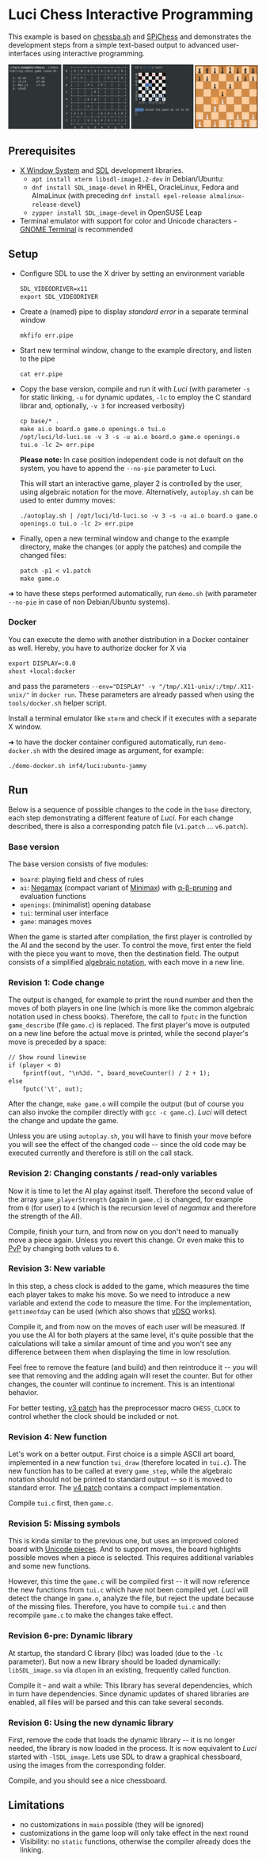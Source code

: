 Luci Chess Interactive Programming
==================================

This example is based on [chessba.sh](https://github.com/thelazt/chessbash) and [SPiChess](https://gitlab.cs.fau.de/i4/spic/chess) and demonstrates the development steps from a simple text-based output to advanced user-interfaces using interactive programming.

![Chessboard](images/variants.png)


Prerequisites
-------------

  * [X Window System](https://en.wikipedia.org/wiki/X_Window_System) and [SDL](https://www.libsdl.org/) development libraries.
    - `apt install xterm libsdl-image1.2-dev` in Debian/Ubuntu:
    - `dnf install SDL_image-devel` in RHEL, OracleLinux, Fedora and AlmaLinux (with preceding `dnf install epel-release almalinux-release-devel`)
    - `zypper install SDL_image-devel` in OpenSUSE Leap
  * Terminal emulator with support for color and Unicode characters - [GNOME Terminal](https://wiki.gnome.org/Apps/Terminal) is recommended


Setup
-----

  * Configure SDL to use the X driver by setting an environment variable
    ```
    SDL_VIDEODRIVER=x11
    export SDL_VIDEODRIVER
    ```
  * Create a (named) pipe to display *standard error* in a separate terminal window
    ```
    mkfifo err.pipe
    ```
  * Start new terminal window, change to the example directory, and listen to the pipe
    ```
    cat err.pipe
    ```
  * Copy the base version, compile and run it with *Luci*
    (with parameter `-s` for static linking, `-u` for dynamic updates, `-lc` to employ the C standard librar and, optionally, `-v 3` for increased verbosity)
    ```
    cp base/* .
    make ai.o board.o game.o openings.o tui.o
    /opt/luci/ld-luci.so -v 3 -s -u ai.o board.o game.o openings.o tui.o -lc 2> err.pipe
    ```
    **Please note:** In case position independent code is not default on the system, you have to append the `--no-pie` parameter to Luci.

    This will start an interactive game, player 2 is controlled by the user, using algebraic notation for the move.
    Alternatively, `autoplay.sh` can be used to enter dummy moves:
    ```
    ./autoplay.sh | /opt/luci/ld-luci.so -v 3 -s -u ai.o board.o game.o openings.o tui.o -lc 2> err.pipe
    ```
  * Finally, open a new terminal window and change to the example directory, make the changes (or apply the patches) and compile the changed files:
    ```
    patch -p1 < v1.patch
    make game.o
    ```

➜ to have these steps performed automatically, run `demo.sh` (with parameter `--no-pie` in case of non Debian/Ubuntu systems).


### Docker

You can execute the demo with another distribution in a Docker container as well.
Hereby, you have to authorize docker for X via

	export DISPLAY=:0.0
	xhost +local:docker

and pass the parameters `--env="DISPLAY" -v "/tmp/.X11-unix/:/tmp/.X11-unix/"` in `docker run`.
These parameters are already passed when using the `tools/docker.sh` helper script.

Install a terminal emulator like `xterm` and check if it executes with a separate X window.

➜ to have the docker container configured automatically, run `demo-docker.sh` with the desired image as argument, for example:

	./demo-docker.sh inf4/luci:ubuntu-jammy


Run
---

Below is a sequence of possible changes to the code in the `base` directory, each step demonstrating a different feature of *Luci*.
For each change described, there is also a corresponding patch file (`v1.patch` ... `v6.patch`).


### Base version

The base version consists of five modules:

  * `board`: playing field and chess of rules
  * `ai`: [Negamax](https://en.wikipedia.org/wiki/Negamax) (compact variant of [Minimax](https://en.wikipedia.org/wiki/Minimax)) with [α-β-pruning](https://en.wikipedia.org/wiki/Alpha%E2%80%93beta_pruning) and evaluation functions
  * `openings`: (minimalist) opening database
  * `tui`: terminal user interface
  * `game`: manages moves

When the game is started after compilation, the first player is controlled by the AI and the second by the user.
To control the move, first enter the field with the piece you want to move, then the destination field.
The output consists of a simplified [algebraic notation](https://en.wikipedia.org/wiki/Algebraic_notation_(chess)), with each move in a new line.


### Revision 1: Code change

The output is changed, for example to print the round number and then the moves of both players in one line (which is more like the common algebraic notation used in chess books).
Therefore, the call to `fputc` in the function `game_describe` (file `game.c`) is replaced.
The first player's move is outputed on a new line before the actual move is printed, while the second player's move is preceded by a space:
```
// Show round linewise
if (player < 0)
	fprintf(out, "\n%3d. ", board_moveCounter() / 2 + 1);
else
	fputc('\t', out);
```
After the change, `make game.o` will compile the output (but of course you can also invoke the compiler directly with `gcc -c game.c`).
*Luci* will detect the change and update the game.

Unless you are using `autoplay.sh`, you will have to finish your move before you will see the effect of the changed code -- since the old code may be executed currently and therefore is still on the call stack.


### Revision 2: Changing constants / read-only variables

Now it is time to let the AI play against itself.
Therefore the second value of the array `game_playerStrength` (again in `game.c`) is changed, for example from `0` (for user) to `4` (which is the recursion level of *negamax* and therefore the strength of the AI).

Compile, finish your turn, and from now on you don't need to manually move a piece again.
Unless you revert this change.
Or even make this to [PvP](https://en.wikipedia.org/wiki/Player_versus_player) by changing both values to `0`.


### Revision 3: New variable

In this step, a chess clock is added to the game, which measures the time each player takes to make his move.
So we need to introduce a new variable and extend the code to measure the time.
For the implementation, `gettimeofday` can be used (which also shows that [vDSO](https://en.wikipedia.org/wiki/VDSO) works).

Compile it, and from now on the moves of each user will be measured.
If you use the AI for both players at the same level, it's quite possible that the calculations will take a similar amount of time and you won't see any difference between them when displaying the time in low resolution.

Feel free to remove the feature (and build) and then reintroduce it -- you will see that removing and the adding again will reset the counter.
But for other changes, the counter will continue to increment.
This is an intentional behavior.

For better testing, [v3 patch](`v3.patch`) has the preprocessor macro `CHESS_CLOCK` to control whether the clock should be included or not.


### Revision 4: New function

Let's work on a better output.
First choice is a simple ASCII art board, implemented in a new function `tui_draw` (therefore located in `tui.c`).
The new function has to be called at every `game_step`, while the algebraic notation should not be printed to standard output -- so it is moved to standard error.
The [v4 patch](`v4.patch`) contains a compact implementation.

Compile `tui.c` first, then `game.c`.


### Revision 5: Missing symbols

This is kinda similar to the previous one, but uses an improved colored board with [Unicode pieces](https://en.wikipedia.org/wiki/Chess_symbols_in_Unicode).
And to support moves, the board highlights possible moves when a piece is selected.
This requires additional variables and some new functions.

However, this time the `game.c` will be compiled first -- it will now reference the new functions from `tui.c` which have not been compiled yet.
*Luci* will detect the change in `game.o`, analyze the file, but reject the update because of the missing files.
Therefore, you have to compile `tui.c` and then recompile `game.c` to make the changes take effect.


### Revision 6-pre: Dynamic library

At startup, the standard C library (libc) was loaded (due to the `-lc` parameter).
But now a new library should be loaded dynamically:
`libSDL_image.so` via `dlopen` in an existing, frequently called function.

Compile it - and wait a while:
This library has several dependencies, which in turn have dependencies.
Since dynamic updates of shared libraries are enabled, all files will be parsed and this can take several seconds.


### Revision 6: Using the new dynamic library

First, remove the code that loads the dynamic library -- it is no longer needed, the library is now loaded in the process.
It is now equivalent to *Luci* started with `-lSDL_image`.
Lets use SDL to draw a graphical chessboard, using the images from the corresponding folder.

Compile, and you should see a nice chessboard.


Limitations
-----------
 * no customizations in `main` possible (they will be ignored)
 * customizations in the game loop will only take effect in the next round
 * Visibility: no `static` functions, otherwise the compiler already does the linking.
